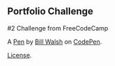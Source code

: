 Portfolio Challenge
-------------------
#2 Challenge from FreeCodeCamp

A [Pen](https://codepen.io/esidebill/pen/OjLaoW) by [Bill Walsh](http://codepen.io/esidebill) on [CodePen](http://codepen.io/).

[License](https://codepen.io/esidebill/pen/OjLaoW/license).